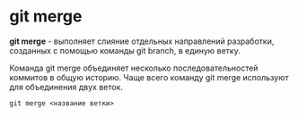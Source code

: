 # git merge 

**git merge** - выполняет слияние отдельных направлений разработки, созданных с помощью команды git branch, в единую ветку.

Команда git merge объединяет несколько последовательностей коммитов в общую историю. Чаще всего команду git merge используют для объединения двух веток.
~~~
git merge <название ветки>
~~~